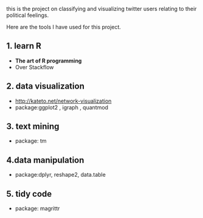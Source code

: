 this is the project on classifying and visualizing twitter users relating to their political feelings.

Here are the tools I have used for this project.

## 1. learn R

- **The art of R programming**  
- Over Stackflow

## 2. data visualization 

- <http://kateto.net/network-visualization>  
- package:ggplot2 , igraph , quantmod 

## 3. text mining  

- package: tm  

## 4.data manipulation 

- package:dplyr, reshape2, data.table

## 5. tidy code  
- package: magrittr
